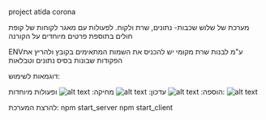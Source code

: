 
project atida corona

מערכת של שלוש שכבות- נתונים, שרת ולקוח.
לפעולות עם מאגר לקוחות של קופת חולים
בתוספת פרטים מיוחדים על הקורנה

ENVע"מ לבנות שרת מקומי יש להכניס את השמות המתאימים בקובץ
ולהריץ את הפקודות שבונות בסיס נתונים וטבלאות

דוגמאות לשימוש:

הוספה:
![alt text](./client/pictuers/image-1.png)
עדכון:
![alt text](./client/pictuers/image-2.png)
מחיקה:
![alt text](./client/pictuers/image-3.png)
ופעולות מיוחדות:
![alt text](./client/pictuers/image-4.png)

להרצת המערכת:
npm start_server
npm start_client

